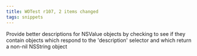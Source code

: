 ```yaml
---
title: WOTest r107, 2 items changed
tags: snippets
---
```


Provide better descriptions for NSValue objects by checking to see if they contain objects which respond to the 'description' selector and which return a non-nil NSString object
